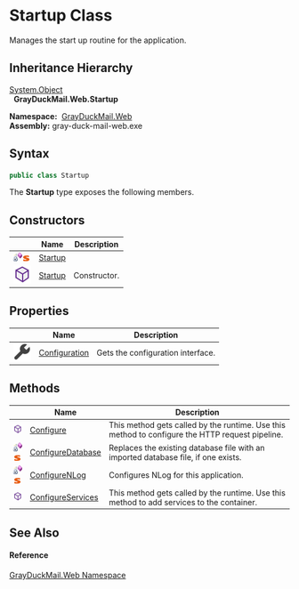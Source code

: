 Startup Class
=============
Manages the start up routine for the application.


Inheritance Hierarchy
---------------------
[System.Object][1]  
  **GrayDuckMail.Web.Startup**  

  **Namespace:**  [GrayDuckMail.Web][2]  
  **Assembly:** gray-duck-mail-web.exe

Syntax
------

```csharp
public class Startup
```

The **Startup** type exposes the following members.


Constructors
------------

|                                   | Name         | Description  |
| --------------------------------- | ------------ | ------------ |
| ![Private method]![Static member] | [Startup][3] |              |
| ![Public method]                  | [Startup][4] | Constructor. |


Properties
----------

|                    | Name               | Description                       |
| ------------------ | ------------------ | --------------------------------- |
| ![Public property] | [Configuration][5] | Gets the configuration interface. |


Methods
-------

|                                   | Name                   | Description                                                                                     |
| --------------------------------- | ---------------------- | ----------------------------------------------------------------------------------------------- |
| ![Public method]                  | [Configure][6]         | This method gets called by the runtime. Use this method to configure the HTTP request pipeline. |
| ![Private method]![Static member] | [ConfigureDatabase][7] | Replaces the existing database file with an imported database file, if one exists.              |
| ![Private method]![Static member] | [ConfigureNLog][8]     | Configures NLog for this application.                                                           |
| ![Public method]                  | [ConfigureServices][9] | This method gets called by the runtime. Use this method to add services to the container.       |


See Also
--------

#### Reference
[GrayDuckMail.Web Namespace][2]  

[1]: https://docs.microsoft.com/dotnet/api/system.object
[2]: ../README.md
[3]: _cctor.md
[4]: _ctor.md
[5]: Configuration.md
[6]: Configure.md
[7]: ConfigureDatabase.md
[8]: ConfigureNLog.md
[9]: ConfigureServices.md
[Private method]: ../../icons/privmethod.gif "Private method"
[Static member]: ../../icons/static.gif "Static member"
[Public method]: ../../icons/pubmethod.svg "Public method"
[Public property]: ../../icons/pubproperty.svg "Public property"